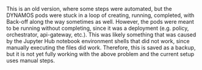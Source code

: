 This is an old version, where some steps were automated, but the DYNAMOS pods were stuck in a loop of creating, running, completed, with Back-off along the way sometimes as well. However, the pods were meant to be running without completing, since it was a deployment (e.g. policy, orchestrator, api-gateway, etc.). This was likely something that was caused by the Jupyter Hub notebook environment shells that did not work, since manually executing the files did work. Therefore, this is saved as a backup, but it is not yet fully working with the above problem and the current setup uses manual steps.